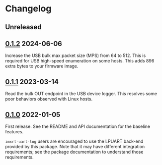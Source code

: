 # Changelog

## Unreleased

## [0.1.2] 2024-06-06

Increase the USB bulk max packet size (MPS) from 64 to 512. This is required
for USB high-speed enumeration on some hosts. This adds 896 extra bytes to
your firmware image.

## [0.1.1] 2023-03-14

Read the bulk OUT endpoint in the USB device logger. This resolves some poor
behaviors observed with Linux hosts.

## [0.1.0] 2022-01-05

First release. See the README and API documentation for the baseline features.

`imxrt-uart-log` users are encouraged to use the LPUART back-end provided by
this package. Note that it may have different integration requirements; see
the package documentation to understand those requirements.

[0.1.2]: https://github.com/imxrt-rs/imxrt-hal/compare/0.1.1-log...0.1.2-log
[0.1.1]: https://github.com/imxrt-rs/imxrt-hal/compare/0.1.0-log...0.1.1-log
[0.1.0]: https://github.com/imxrt-rs/imxrt-hal/releases/tag/0.1.0-log
